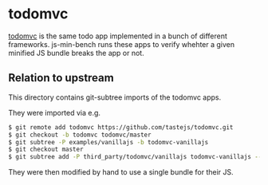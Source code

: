 # todomvc

[todomvc](https://github.com/tastejs/todomvc) is the same todo app implemented
in a bunch of different frameworks. js-min-bench runs these apps to verify
whehter a given minified JS bundle breaks the app or not.

## Relation to upstream

This directory contains git-subtree imports of the todomvc apps.

They were imported via e.g.

```sh
$ git remote add todomvc https://github.com/tastejs/todomvc.git
$ git checkout -b todomvc todomvc/master
$ git subtree -P examples/vanillajs -b todomvc-vanillajs
$ git checkout master
$ git subtree add -P third_party/todomvc/vanillajs todomvc-vanillajs --squash
```

They were then modified by hand to use a single bundle for their JS.
